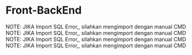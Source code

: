 # Front-BackEnd
NOTE: JIKA Import SQL Error,, silahkan mengimport dengan manual CMD 
NOTE: JIKA Import SQL Error,, silahkan mengimport dengan manual CMD 
NOTE: JIKA Import SQL Error,, silahkan mengimport dengan manual CMD 
NOTE: JIKA Import SQL Error,, silahkan mengimport dengan manual CMD 
